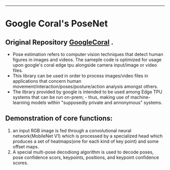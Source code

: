 ----
# Google Coral's PoseNet

Original Repository [GoogleCoral](https://github.com/google-coral/project-posenet) .
---

- Pose estimation refers to computer vision techniques that detect human figures in images and videos. The sameple code is optimized for usage upon google's coral edge tpu alongside camera input/image or video files.
- This library can be used in order to process images/video files in applications that concern human movement/interaction/poses/posture/action analysis amongst others.
- The library provided by google is intended to be used among Edge TPU systems that can be run on-prem; - thus, making use of machine-learning models within "supposedly private and annonymous" systems.

## Demonstration of core functions: 

  1. an input RGB image is fed through a convolutional neural network(MobileNet V1) which is processed by a specialized head which produces a set of heatmaps(one for each kind of key point) and some offset maps. 
  2. A special multi-pose decodiong algorithm is used to decode poses, pose confidence scors, keypoints, positions, and keypoint confidence scores. 
